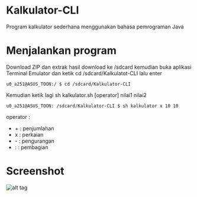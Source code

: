 # Kalkulator-CLI
Program kalkulator sederhana menggunakan bahasa pemrograman Java

# Menjalankan program
Download ZIP dan extrak hasil download ke /sdcard
kemudian buka aplikasi Terminal Emulator dan ketik cd /sdcard/Kalkulatot-CLI lalu enter
```
u0_a251@ASUS_TOON:/ $ cd /sdcard/Kalkulator-CLI
```
Kemudian ketik lagi sh kalkulator.sh [operator] nilai1 nilai2
```
u0_a251@ASUS_TOON: /sdcard/Kalkulator-CLI $ sh kalkulator x 10 10
```
operator :
<ul>
    <li>+     : penjumlahan</li>
    <li>x     : perkaian</li>
    <li>-     : pengurangan</li>
    <li>:     : pembagian</li>
</ul>

# Screenshot
![alt tag](https://raw.githusercontent.com/Hendriyawan/Kalkulator-CLI/master/ss_kalkulator_cli.jpg)
